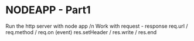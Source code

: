 # NODEAPP - Part1
Run the http server with node app /n
Work with request - response 
req.url / req.method / req.on (event) 
res.setHeader / res.write / res.end
